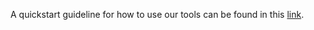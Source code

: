 A quickstart guideline for how to use our tools can be found in this [link](https://sites.google.com/view/test-dependence-impact/guidelines-for-adding-a-new-subject).

<!-- This file explains how to reproduce figures 5, 10, 11, and 12 in our paper.

You need:
 * Java 7 (the version of Soot that we use does not work with Java 8).
   We ran our experiments on a machine with Java version "1.7.0_91".
 * Ant
 * Maven

For simplicity, we **highly** recommend you use the version of our artifact
that is pre-installed in this: virtual machine.
- Download link: https://drive.google.com/drive/folders/0B7jf_fJmMJFpQUpXNV9iREMxQTQ
- Username for the VM: user
- Password for the VM: asdf

The dependent-tests-impact folder is under `/home/user/dependent-tests-impact`.


Run the following steps to set up the Ambari project. Running the following steps takes about an hour.
(If you are on the VM, you can skip these steps, because they have already been performed.)

```
cd dependent-tests-impact/experiments/ambari
mvn compile
mvn test-compile
mvn install -fn -DskipTests dependency:copy-dependencies
cd ../ambari-new
mvn compile
mvn test-compile
mvn install -fn -DskipTests dependency:copy-dependencies
```

[[The `mvn install -fn -DskipTests dependency:copy-dependencies` step failed for me.  See email for details.]]


To reproduce figures 5, 10, 11, and 12 perform the following:

```
cd dependent-tests-impact/experiments
./figureGenerator.sh
```

The `figureGenerator.sh` script takes about 14 hours to complete.

The subject program print some error messages to the console.
This is expected and normal as some tests do fail and/or produce errors.

Once the script finishes running, the results for prioritization,
selection and parallelization can be found in .tex files in directories:

    dependent-tests-impact/experiments/
    dependent-tests-impact/experiments/prioritization-results/
    dependent-tests-impact/experiments/selection-results/
    dependent-tests-impact/experiments/parallelization-results/

Since figures 10, 11, and 12 depend on the execution time of the tests, 
the results may not be identical to those in the submitted paper. 
While the numerical results differ, they still support the
paper's claims.
The results used to generate figure 5 in our paper can be found in the
`dependent-tests-impact/results/` directory.
The results used to generate figures 10, 11, and 12 can be found in the
`dependent-tests-impact/results/issta17/enhanced-figures/results-in-paper/` directory.

The precomputed dependences can be found in directories
`dependent-tests-impact/experiments/prioritization-dt-list`,
`dependent-tests-impact/experiments/parallelization-dt-list`, and
`dependent-tests-impact/experiments/selection-dt-list`, respectively.
You can re-generate them if you want, but it may take up to 200 hours.

[[Turn the instructions into a script or Maven target, rather than requiring a reader to follow complex, error-prone instructions.]]

To re-generate them:
 * delete the files in the directories listed above, and
 * uncomment line
 [32](https://github.com/winglam/dependent-tests-impact/blob/master/experiments/prioritization-runner.sh#L32)
 in `prioritization-runner.sh`, line
 [28](https://github.com/winglam/dependent-tests-impact/blob/master/experiments/newExperimentsPrioritizationRunner.sh#L28)
 in `newExperimentsPrioritizationRunner.sh`, line
 [69](https://github.com/winglam/dependent-tests-impact/blob/master/experiments/selection-runner.sh#L69) 
 in `selection-runner.sh`, line
 [50](https://github.com/winglam/dependent-tests-impact/blob/master/experiments/newExperimentsSelectionRunner.sh#L50)
 in `newExperimentsSelectionRunner.sh`, lines 
 [154](https://github.com/winglam/dependent-tests-impact/blob/master/experiments/config.sh#L154)
 and 
 [156](https://github.com/winglam/dependent-tests-impact/blob/master/experiments/config.sh#L156)
 in `config.sh`, and lines
 [46](https://github.com/winglam/dependent-tests-impact/blob/master/experiments/newExp-config.sh#L46)
 and 
 [48](https://github.com/winglam/dependent-tests-impact/blob/master/experiments/newExp-config.sh#L48)
 in `newExp-config.sh` (`#java ...` -> `java ...`)

However, note that doing so may take 200 hours.

The detailed results for these pre-computed dependences can be found in
[`/home/user/dependent-tests-impact/results/issta17/fixed-dt-results/results-in-paper`](https://github.com/winglam/dependent-tests-impact/tree/master/results/issta17/fixed-dt-results/results-in-paper).
The detailed results include the pre-computed dependences that were generated, the time it took to generate such dependency information, etc. These detailed results were also used to generate Figure 9 in our paper.

Figure 4 is generated from running [cloc](https://github.com/AlDanial/cloc) on the
subjects' source and test directories and 
[ExamDiff Pro](http://www.prestosoft.com/edp_examdiffpro.asp) between the two 
revisions of our subjects. -->
